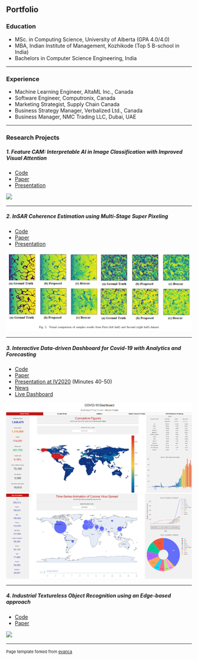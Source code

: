 ## Portfolio

### Education

- MSc. in Computing Science, University of Alberta (GPA 4.0/4.0)
- MBA, Indian Institute of Management, Kozhikode (Top 5 B-school in India)
- Bachelors in Computer Science Engineering, India

---

### Experience

- Machine Learning Engineer, AltaML Inc., Canada
- Software Engineer, Computronix, Canada
- Marketing Strategist, Supply Chain Canada
- Business Strategy Manager, Verbalized Ltd., Canada
- Business Manager, NMC Trading LLC, Dubai, UAE

---

### Research Projects

##### 1. Feature CAM: Interpretable AI in Image Classification with Improved Visual Attention

* [Code](https://github.com/fcUalberta/UAlberta-Multimedia-Masters-Program-Interpretable-AI-Part_1_2) 
* [Paper](https://github.com/fcUalberta/UAlberta-Multimedia-Masters-Program-Interpretable-AI-Part_1_2/blob/master/Feature_CAM_Interpretable_AI_In_Image_Classification.pdf)
* [Presentation](https://www.youtube.com/watch?v=EqVQBJbPpvk)

<img src="https://github.com/fcUalberta/UAlberta-Multimedia-Masters-Program-Interpretable-AI-Part_1_2/blob/master/Results/fig1_12.png?raw=true"/>

---

##### 2. InSAR Coherence Estimation using Multi-Stage Super Pixeling

* [Code](https://github.com/fcUalberta/InSARImageCoherence) 
* [Paper](https://github.com/fcUalberta/InSARImageCoherence/blob/main/misc/InSAR%20Image%20Coherence%20Project%20Report.pdf)
* [Presentation](https://www.youtube.com/watch?v=3jr8VFF1Ir0&feature=youtu.be)

<img src="https://github.com/fcUalberta/InSARImageCoherence/blob/main/misc/results.PNG?raw=true"/>

---

##### 3. Interactive Data-driven Dashboard for Covid-19 with Analytics and Forecasting

* [Code](https://github.com/fcUalberta/covid-dashboard) 
* [Paper](https://github.com/fcUalberta/covid-dashboard/blob/master/Interactive%20Data%20Driven%20Visualization%20for%20Covid19.pdf)
* [Presentation at IV2020](https://drive.google.com/file/d/1tjRXE9lBWllZE-Iy_r49D5LEuhg8036Q/view) (Minutes 40-50)
* [News](https://www.ualberta.ca/science/news/2020/may/covid-19-map.html)
* [Live Dashboard](http://129.128.243.171/)

<img src="https://github.com/fcUalberta/covid-dashboard/blob/master/tab11.png?raw=true"/>
<img src="https://github.com/fcUalberta/covid-dashboard/blob/master/tab12.png?raw=true"/>

---

##### 4. Industrial Textureless Object Recognition using an Edge-based approach

* [Code](https://github.com/fcUalberta/tless_edge_based) 
* [Paper](https://github.com/fcUalberta/tless_edge_based/blob/master/Industrial%20Textureless%20Object%20Recognition.pdf)

<img src="https://github.com/fcUalberta/tless_edge_based/blob/master/images_for_readme/features.jpg?raw=true"/>


---
<p style="font-size:11px">Page template forked from <a href="https://github.com/evanca/quick-portfolio">evanca</a></p> 

<!-- Remove above link if you don't want to attibute -->
